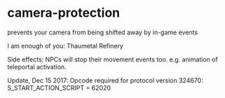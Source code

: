 # camera-protection
prevents your camera from being shifted away by in-game events

I am enough of you: Thaumetal Refinery

Side effects: NPCs will stop their movement events too. e.g. animation of teleportal activation.

Update, Dec 15 2017: Opcode required for protocol version 324670: S_START_ACTION_SCRIPT = 62020
